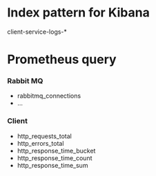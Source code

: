 # Index pattern for Kibana      
client-service-logs-*  
# Prometheus query  
### Rabbit MQ  
  - rabbitmq_connections  
  - ...  
### Client  
  - http_requests_total
  - http_errors_total
  - http_response_time_bucket
  - http_response_time_count
  - http_response_time_sum  
